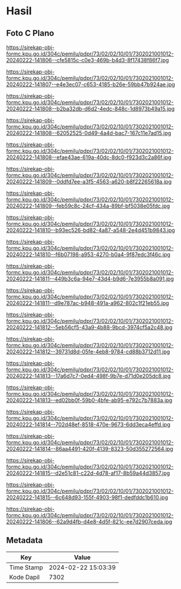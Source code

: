 # Hasil

## Foto C Plano

https://sirekap-obj-formc.kpu.go.id/304c/pemilu/pdpr/73/02/02/10/01/7302021001012-20240222-141806--cfe5815c-c0e3-469b-b4d3-8f17438f86f7.jpg

https://sirekap-obj-formc.kpu.go.id/304c/pemilu/pdpr/73/02/02/10/01/7302021001012-20240222-141807--e4e3ec07-c653-4185-b26e-59bb47b924ae.jpg

https://sirekap-obj-formc.kpu.go.id/304c/pemilu/pdpr/73/02/02/10/01/7302021001012-20240222-141808--b2ba32db-d6d2-4edc-848c-1d8973b49a15.jpg

https://sirekap-obj-formc.kpu.go.id/304c/pemilu/pdpr/73/02/02/10/01/7302021001012-20240222-141808--62052525-0d49-4a4d-bac7-167c11e7ad15.jpg

https://sirekap-obj-formc.kpu.go.id/304c/pemilu/pdpr/73/02/02/10/01/7302021001012-20240222-141808--efae43ae-619a-40dc-8dc0-f923d3c2a86f.jpg

https://sirekap-obj-formc.kpu.go.id/304c/pemilu/pdpr/73/02/02/10/01/7302021001012-20240222-141809--0ddfd7ee-a3f5-4563-a620-b8f22265618a.jpg

https://sirekap-obj-formc.kpu.go.id/304c/pemilu/pdpr/73/02/02/10/01/7302021001012-20240222-141809--feb59c8c-24cf-434a-89bf-bf5038e05fdc.jpg

https://sirekap-obj-formc.kpu.go.id/304c/pemilu/pdpr/73/02/02/10/01/7302021001012-20240222-141810--b93ec526-bd82-4a87-a548-2e4d451b9843.jpg

https://sirekap-obj-formc.kpu.go.id/304c/pemilu/pdpr/73/02/02/10/01/7302021001012-20240222-141810--f6b07198-a953-4270-b0a4-9f87edc3f46c.jpg

https://sirekap-obj-formc.kpu.go.id/304c/pemilu/pdpr/73/02/02/10/01/7302021001012-20240222-141811--449b3c6a-94e7-43d4-b9d6-7e3955b8a091.jpg

https://sirekap-obj-formc.kpu.go.id/304c/pemilu/pdpr/73/02/02/10/01/7302021001012-20240222-141811--d9e787ac-b948-491a-a962-802c1f21eb55.jpg

https://sirekap-obj-formc.kpu.go.id/304c/pemilu/pdpr/73/02/02/10/01/7302021001012-20240222-141812--5eb56cf5-43a9-4b88-9bcd-3974cf5a2c48.jpg

https://sirekap-obj-formc.kpu.go.id/304c/pemilu/pdpr/73/02/02/10/01/7302021001012-20240222-141812--39731d8d-05fe-4eb8-9784-cd88b3712d11.jpg

https://sirekap-obj-formc.kpu.go.id/304c/pemilu/pdpr/73/02/02/10/01/7302021001012-20240222-141813--17a6d7c7-0ed4-498f-9b7e-d71d0e205dc8.jpg

https://sirekap-obj-formc.kpu.go.id/304c/pemilu/pdpr/73/02/02/10/01/7302021001012-20240222-141813--ed02bb0f-59b0-4bfe-ab95-e792c7b7883a.jpg

https://sirekap-obj-formc.kpu.go.id/304c/pemilu/pdpr/73/02/02/10/01/7302021001012-20240222-141814--702d48ef-8518-470e-9673-6dd3eca4effd.jpg

https://sirekap-obj-formc.kpu.go.id/304c/pemilu/pdpr/73/02/02/10/01/7302021001012-20240222-141814--86aa4491-420f-4139-8323-50d355272564.jpg

https://sirekap-obj-formc.kpu.go.id/304c/pemilu/pdpr/73/02/02/10/01/7302021001012-20240222-141815--d2e51c81-c22d-4d78-af17-8b59a44d3857.jpg

https://sirekap-obj-formc.kpu.go.id/304c/pemilu/pdpr/73/02/02/10/01/7302021001012-20240222-141815--6c648d93-155f-4903-98f1-dedfddc1b610.jpg

https://sirekap-obj-formc.kpu.go.id/304c/pemilu/pdpr/73/02/02/10/01/7302021001012-20240222-141806--62a9d4fb-d4e8-4d5f-821c-ee7d2907ceda.jpg


## Metadata

| Key        | Value               |
| ---------- | ------------------- |
| Time Stamp | 2024-02-22 15:03:39 |
| Kode Dapil | 7302                |



